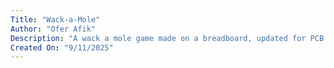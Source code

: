 ```yaml
---
Title: "Wack-a-Mole"
Author: "Ofer Afik"
Description: "A wack a mole game made on a breadboard, updated for PCB."
Created On: "9/11/2025"
---
```


